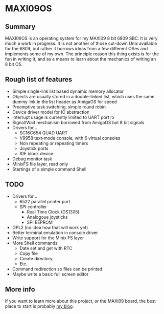 # MAXI09OS

## Summary

MAXI09OS is an operating system for my MAXI09 8 bit 6809 SBC. It is very much a work in progress.  It is not another of those cut-down Unix available for the 6809, but rather it borrows ideas from a few different OSes and implements some of my own.  The principle reason this thing exists is for the fun in writing it, and as a means to learn about the mechanics of writing an 8 bit OS.

## Rough list of features

+ Simple single-link list based dynamic memory allocator
+ Objects are usually stored in a double-linked list, which uses the same dummy link in the list header as AmigaOS for speed
+ Preemptive task switching, simple round robin
+ Device driver model for IO abstraction
+ Interrupt usage is currently limited to UART port rx
+ Signal/Wait mechanism borrowed from AmigaOS but 8 bit signals
+ Drivers for...
  + SC16C654 QUAD UART
  + V9958 text-mode console, with 6 virtual consoles
  + Non repeating or repeating timers
  + Joystick ports
  + IDE block device
+ Debug monitor task
+ MinixFS file layer, read only
+ Startings of a simple command Shell

## TODO

+ Drivers for...
  + 6522 parallel printer port
  + SPI controller
    + Real Time Clock (DS1305)
    + Analogoue joysticks
    + SPI EEPROM
 + OPL2 (no idea how that will work yet)
+ Better terminal emulation in console driver
+ Write support for the Minix FS layer
+ More Shell commands
  + Date set and get with RTC
  + Copy file
  + Create directory
  + Etc..
+ Command redirection so files can be printed
+ Maybe write a basic full screen editor

## More info

If you want to learn more about this project, or the MAXI09 board, the best place to start is probably [my blog](http://aslak3.blogspot.co.uk).
